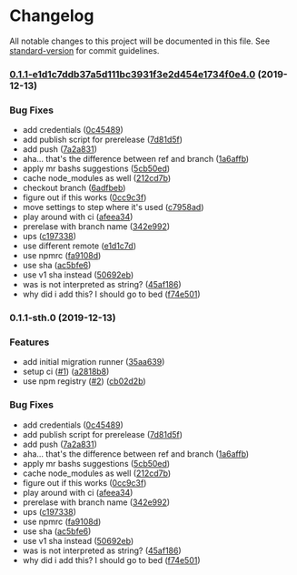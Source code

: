 # Changelog

All notable changes to this project will be documented in this file. See [standard-version](https://github.com/conventional-changelog/standard-version) for commit guidelines.

### [0.1.1-e1d1c7ddb37a5d111bc3931f3e2d454e1734f0e4.0](https://github.com/MobileheadHolding/mongo-migrations/compare/v0.1.0...v0.1.1-e1d1c7ddb37a5d111bc3931f3e2d454e1734f0e4.0) (2019-12-13)


### Bug Fixes

* add credentials ([0c45489](https://github.com/MobileheadHolding/mongo-migrations/commit/0c454897e47e7901f9ce1fb4cb119e13229ae283))
* add publish script for prerelease ([7d81d5f](https://github.com/MobileheadHolding/mongo-migrations/commit/7d81d5faf3ecb688d13d116f7a1abb4a75b03759))
* add push ([7a2a831](https://github.com/MobileheadHolding/mongo-migrations/commit/7a2a831cb374a02c23d442515061aca5b859b46a))
* aha... that's the difference between ref and branch ([1a6affb](https://github.com/MobileheadHolding/mongo-migrations/commit/1a6affb8a06517c7788497c226416066434a12e9))
* apply mr bashs suggestions ([5cb50ed](https://github.com/MobileheadHolding/mongo-migrations/commit/5cb50ed044ea441d2f487184db1c4e4d8be33f54))
* cache node_modules as well ([212cd7b](https://github.com/MobileheadHolding/mongo-migrations/commit/212cd7b7395fa8ba8967e6eef1132e4034c07d32))
* checkout branch ([6adfbeb](https://github.com/MobileheadHolding/mongo-migrations/commit/6adfbebb599aa841c4e8f65a4237119667d83115))
* figure out if this works ([0cc9c3f](https://github.com/MobileheadHolding/mongo-migrations/commit/0cc9c3ffc285e379f4598706cf85dab490358447))
* move settings to step where it's used ([c7958ad](https://github.com/MobileheadHolding/mongo-migrations/commit/c7958ada71b9795705259e8117d6b2e4a0340afd))
* play around with ci ([afeea34](https://github.com/MobileheadHolding/mongo-migrations/commit/afeea34c0d4d2553fc338f20551ec380fefb9daa))
* prerelase with branch name ([342e992](https://github.com/MobileheadHolding/mongo-migrations/commit/342e992372b565551c81b7e5e1f9eb5b35adbc9a))
* ups ([c197338](https://github.com/MobileheadHolding/mongo-migrations/commit/c197338832432fd49fcbb0521f2689b504e36339))
* use different remote ([e1d1c7d](https://github.com/MobileheadHolding/mongo-migrations/commit/e1d1c7ddb37a5d111bc3931f3e2d454e1734f0e4))
* use npmrc ([fa9108d](https://github.com/MobileheadHolding/mongo-migrations/commit/fa9108d1cd11457edee63ac8f4d15b5dd3419f86))
* use sha ([ac5bfe6](https://github.com/MobileheadHolding/mongo-migrations/commit/ac5bfe6a869fab472815d1117d3035c9ad7e863f))
* use v1 sha instead ([50692eb](https://github.com/MobileheadHolding/mongo-migrations/commit/50692eb369740846eb8df0538c460b5dc48041b5))
* was is not interpreted as string? ([45af186](https://github.com/MobileheadHolding/mongo-migrations/commit/45af186556164d85ba7cfb864a0543d259691055))
* why did i add this? I should go to bed ([f74e501](https://github.com/MobileheadHolding/mongo-migrations/commit/f74e501998b9f43535c842958fecfab6efe799cb))

### 0.1.1-sth.0 (2019-12-13)

### Features

- add initial migration runner ([35aa639](https://github.com/MobileheadHolding/mongo-migrations/commit/35aa6392f9389de636cb0e13fa435eb830e5a661))
- setup ci ([#1](https://github.com/MobileheadHolding/mongo-migrations/issues/1)) ([a2818b8](https://github.com/MobileheadHolding/mongo-migrations/commit/a2818b884994c6a71be6e502f6cfb153385c1ff1))
- use npm registry ([#2](https://github.com/MobileheadHolding/mongo-migrations/issues/2)) ([cb02d2b](https://github.com/MobileheadHolding/mongo-migrations/commit/cb02d2b26241aa951b3a92e74aba77924efe380f))

### Bug Fixes

- add credentials ([0c45489](https://github.com/MobileheadHolding/mongo-migrations/commit/0c454897e47e7901f9ce1fb4cb119e13229ae283))
- add publish script for prerelease ([7d81d5f](https://github.com/MobileheadHolding/mongo-migrations/commit/7d81d5faf3ecb688d13d116f7a1abb4a75b03759))
- add push ([7a2a831](https://github.com/MobileheadHolding/mongo-migrations/commit/7a2a831cb374a02c23d442515061aca5b859b46a))
- aha... that's the difference between ref and branch ([1a6affb](https://github.com/MobileheadHolding/mongo-migrations/commit/1a6affb8a06517c7788497c226416066434a12e9))
- apply mr bashs suggestions ([5cb50ed](https://github.com/MobileheadHolding/mongo-migrations/commit/5cb50ed044ea441d2f487184db1c4e4d8be33f54))
- cache node_modules as well ([212cd7b](https://github.com/MobileheadHolding/mongo-migrations/commit/212cd7b7395fa8ba8967e6eef1132e4034c07d32))
- figure out if this works ([0cc9c3f](https://github.com/MobileheadHolding/mongo-migrations/commit/0cc9c3ffc285e379f4598706cf85dab490358447))
- play around with ci ([afeea34](https://github.com/MobileheadHolding/mongo-migrations/commit/afeea34c0d4d2553fc338f20551ec380fefb9daa))
- prerelase with branch name ([342e992](https://github.com/MobileheadHolding/mongo-migrations/commit/342e992372b565551c81b7e5e1f9eb5b35adbc9a))
- ups ([c197338](https://github.com/MobileheadHolding/mongo-migrations/commit/c197338832432fd49fcbb0521f2689b504e36339))
- use npmrc ([fa9108d](https://github.com/MobileheadHolding/mongo-migrations/commit/fa9108d1cd11457edee63ac8f4d15b5dd3419f86))
- use sha ([ac5bfe6](https://github.com/MobileheadHolding/mongo-migrations/commit/ac5bfe6a869fab472815d1117d3035c9ad7e863f))
- use v1 sha instead ([50692eb](https://github.com/MobileheadHolding/mongo-migrations/commit/50692eb369740846eb8df0538c460b5dc48041b5))
- was is not interpreted as string? ([45af186](https://github.com/MobileheadHolding/mongo-migrations/commit/45af186556164d85ba7cfb864a0543d259691055))
- why did i add this? I should go to bed ([f74e501](https://github.com/MobileheadHolding/mongo-migrations/commit/f74e501998b9f43535c842958fecfab6efe799cb))

